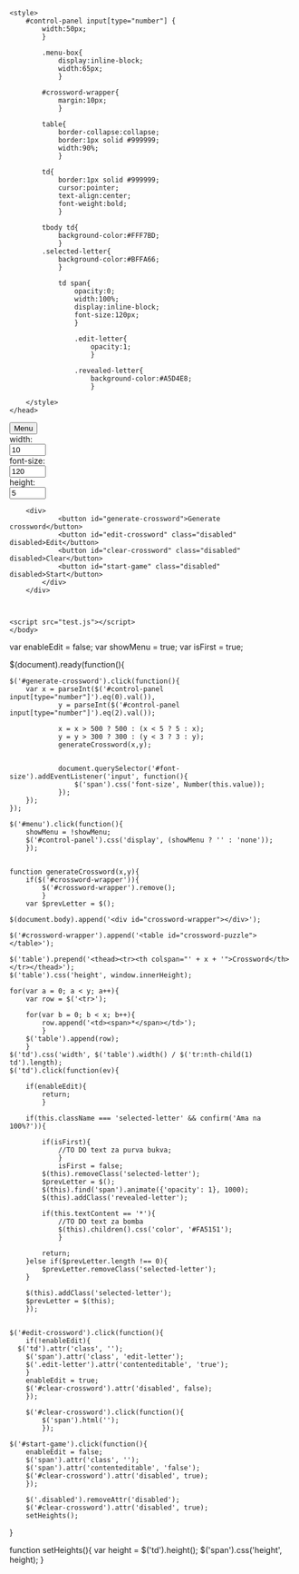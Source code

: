 <!DOCTYPE html>
<head>
	<script src="jquery-2.1.4.js"></script>
	
	<style>
		#control-panel input[type="number"] {
			width:50px;
			}
			
			.menu-box{
				display:inline-block;
				width:65px;
				}
			
			#crossword-wrapper{
				margin:10px;
				}
			
			table{
				border-collapse:collapse;
				border:1px solid #999999;
				width:90%;
				}
			
			td{
				border:1px solid #999999;
				cursor:pointer;
				text-align:center;
				font-weight:bold;
				}
			
			tbody td{
				background-color:#FFF7BD;
				}
			.selected-letter{
				background-color:#BFFA66;
				}
				
				td span{
					opacity:0;
					width:100%;
					display:inline-block;
					font-size:120px;
					}
					
					.edit-letter{
						opacity:1;
						}
					
					.revealed-letter{
						background-color:#A5D4E8;
						}
			
		</style>
	</head>

<body>
	<button id="menu">Menu</button>
	<div id="control-panel">
		<div class="menu-box">width:</div><input type="number" value="10" min="5" max="500">
		<div class="menu-box">font-size:</div><input type="number" id="font-size" value="120" min="5" max="500">
		<br>
		<div class="menu-box">height:</div><input type="number" value="5" min="3" max="300">
		
		<div>
				<button id="generate-crossword">Generate crossword</button>
				<button id="edit-crossword" class="disabled" disabled>Edit</button>
				<button id="clear-crossword" class="disabled" disabled>Clear</button>
				<button id="start-game" class="disabled" disabled>Start</button>
			</div>
		</div>
	
	
	
	<script src="test.js"></script>
	</body>
</html>









var enableEdit = false;
var showMenu = true;
var isFirst = true;

$(document).ready(function(){
	
	$('#generate-crossword').click(function(){
		var x = parseInt($('#control-panel input[type="number"]').eq(0).val()),
				y = parseInt($('#control-panel input[type="number"]').eq(2).val());
				
				x = x > 500 ? 500 : (x < 5 ? 5 : x);
				y = y > 300 ? 300 : (y < 3 ? 3 : y);
				generateCrossword(x,y);
				
				
				document.querySelector('#font-size').addEventListener('input', function(){
					$('span').css('font-size', Number(this.value));
				});
		});
	});
	
	$('#menu').click(function(){
		showMenu = !showMenu;
		$('#control-panel').css('display', (showMenu ? '' : 'none'));
		});
	
	
	function generateCrossword(x,y){
		if($('#crossword-wrapper')){
			$('#crossword-wrapper').remove();
			}
		var $prevLetter = $();
		
	$(document.body).append('<div id="crossword-wrapper"></div>');
	
	$('#crossword-wrapper').append('<table id="crossword-puzzle"></table>');
		
	$('table').prepend('<thead><tr><th colspan="' + x + '">Crossword</th></tr></thead>');
	$('table').css('height', window.innerHeight);
	
	for(var a = 0; a < y; a++){
		var row = $('<tr>');
		
		for(var b = 0; b < x; b++){
			row.append('<td><span>*</span></td>');
			}
		$('table').append(row);
		}
	$('td').css('width', $('table').width() / $('tr:nth-child(1) td').length);
	$('td').click(function(ev){
		
		if(enableEdit){
			return;
			}
		
		if(this.className === 'selected-letter' && confirm('Ama na 100%?')){
			
			if(isFirst){
				//TO DO text za purva bukva;
				}
				isFirst = false;
			$(this).removeClass('selected-letter');
			$prevLetter = $();
			$(this).find('span').animate({'opacity': 1}, 1000);
			$(this).addClass('revealed-letter');
			
			if(this.textContent == '*'){
				//TO DO text za bomba
				$(this).children().css('color', '#FA5151');
				}
				
			return;
		}else if($prevLetter.length !== 0){
			$prevLetter.removeClass('selected-letter');
		}
		
		$(this).addClass('selected-letter');
		$prevLetter = $(this);
		});
		
			
	$('#edit-crossword').click(function(){
		if(!enableEdit){
	  $('td').attr('class', '');
		$('span').attr('class', 'edit-letter');
		$('.edit-letter').attr('contenteditable', 'true');
		}
		enableEdit = true;
		$('#clear-crossword').attr('disabled', false);
		});
		
		$('#clear-crossword').click(function(){
			$('span').html('');
			});
		
	$('#start-game').click(function(){
		enableEdit = false;
		$('span').attr('class', '');
		$('span').attr('contenteditable', 'false');
		$('#clear-crossword').attr('disabled', true);
		});
		
		$('.disabled').removeAttr('disabled');
		$('#clear-crossword').attr('disabled', true);
		setHeights();
}


function setHeights(){
	var height = $('td').height();
	$('span').css('height', height);
	}
	
